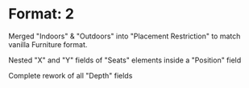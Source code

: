 # Format: 2

Merged "Indoors" & "Outdoors" into "Placement Restriction" to match vanilla Furniture format.

Nested "X" and "Y" fields of "Seats" elements inside a "Position" field

Complete rework of all "Depth" fields